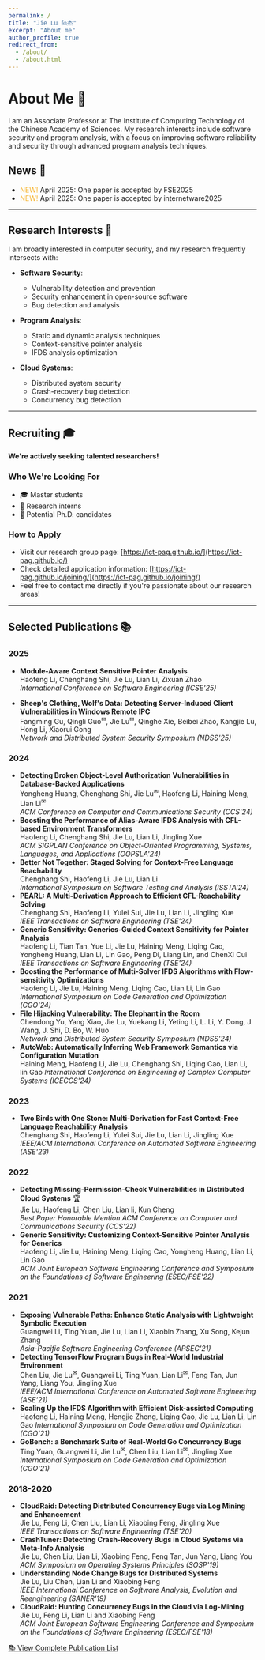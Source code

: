 ```yaml
---
permalink: /
title: "Jie Lu 陆杰"
excerpt: "About me"
author_profile: true
redirect_from: 
  - /about/
  - /about.html
---
```


# About Me 👋

I am an Associate Professor at The Institute of Computing Technology of the Chinese Academy of Sciences. My research interests include software security and program analysis, with a focus on improving software reliability and security through advanced program analysis techniques.



## News 📰

* <span style="color:#F7B32B">NEW!</span> April 2025: One paper is accepted by FSE2025
* <span style="color:#F7B32B">NEW!</span> April 2025: One paper is accepted by internetware2025


---

## Research Interests 🔬

I am broadly interested in computer security, and my research frequently intersects with:

- **Software Security**: 
  - Vulnerability detection and prevention
  - Security enhancement in open-source software
  - Bug detection and analysis

- **Program Analysis**: 
  - Static and dynamic analysis techniques
  - Context-sensitive pointer analysis
  - IFDS analysis optimization

- **Cloud Systems**: 
  - Distributed system security
  - Crash-recovery bug detection
  - Concurrency bug detection

---

## Recruiting 🎓

**We're actively seeking talented researchers!**

### Who We're Looking For
- 🎓 Master students
- 💼 Research interns
- 🔬 Potential Ph.D. candidates


### How to Apply
- Visit our research group page: [https://ict-pag.github.io/](https://ict-pag.github.io/)
- Check detailed application information: [https://ict-pag.github.io/joining/](https://ict-pag.github.io/joining/)
- Feel free to contact me directly if you're passionate about our research areas!

---

## Selected Publications 📚

### 2025
- **Module-Aware Context Sensitive Pointer Analysis**  
  Haofeng Li, Chenghang Shi, Jie Lu, Lian Li, Zixuan Zhao  
  *International Conference on Software Engineering (ICSE'25)*

- **Sheep's Clothing, Wolf's Data: Detecting Server-Induced Client Vulnerabilities in Windows Remote IPC**  
  Fangming Gu, Qingli Guo<sup>✉</sup>, Jie Lu<sup>✉</sup>, Qinghe Xie, Beibei Zhao, Kangjie Lu, Hong Li, Xiaorui Gong  
  *Network and Distributed System Security Symposium (NDSS'25)*

### 2024
- **Detecting Broken Object-Level Authorization Vulnerabilities in Database-Backed Applications**  
  Yongheng Huang, Chenghang Shi, Jie Lu<sup>✉</sup>, Haofeng Li, Haining Meng, Lian Li<sup>✉</sup>  
  *ACM Conference on Computer and Communications Security (CCS'24)*
- **Boosting the Performance of Alias-Aware IFDS Analysis with CFL-based Environment Transformers**  
  Haofeng Li, Chenghang Shi, Jie Lu, Lian Li, Jingling Xue  
  *ACM SIGPLAN Conference on Object-Oriented Programming, Systems, Languages, and Applications (OOPSLA'24)*
- **Better Not Together: Staged Solving for Context-Free Language Reachability**  
  Chenghang Shi, Haofeng Li, Jie Lu, Lian Li  
  *International Symposium on Software Testing and Analysis (ISSTA'24)*
- **PEARL: A Multi-Derivation Approach to Efficient CFL-Reachability Solving**  
  Chenghang Shi, Haofeng Li, Yulei Sui, Jie Lu, Lian Li, Jingling Xue  
  *IEEE Transactions on Software Engineering (TSE'24)*
- **Generic Sensitivity: Generics-Guided Context Sensitivity for Pointer Analysis**  
  Haofeng Li, Tian Tan, Yue Li, Jie Lu, Haining Meng, Liqing Cao, Yongheng Huang, Lian Li, Lin Gao, Peng Di, Liang Lin, and ChenXi Cui  
  *IEEE Transactions on Software Engineering (TSE'24)*
- **Boosting the Performance of Multi-Solver IFDS Algorithms with Flow-sensitivity Optimizations**  
  Haofeng Li, Jie Lu, Haining Meng, Liqing Cao, Lian Li, Lin Gao  
  *International Symposium on Code Generation and Optimization (CGO'24)*
- **File Hijacking Vulnerability: The Elephant in the Room**  
  Chendong Yu, Yang Xiao, Jie Lu, Yuekang Li, Yeting Li, L. Li, Y. Dong, J. Wang, J. Shi, D. Bo, W. Huo  
  *Network and Distributed System Security Symposium (NDSS'24)*
- **AutoWeb: Automatically Inferring Web Framework Semantics via Configuration Mutation**  
  Haining Meng, Haofeng Li, Jie Lu, Chenghang Shi, Liqing Cao, Lian Li, lin Gao
  *International Conference on Engineering of Complex Computer Systems (ICECCS'24)*

### 2023
- **Two Birds with One Stone: Multi-Derivation for Fast Context-Free Language Reachability Analysis**  
  Chenghang Shi, Haofeng Li, Yulei Sui, Jie Lu, Lian Li, Jingling Xue  
  *IEEE/ACM International Conference on Automated Software Engineering (ASE'23)*

### 2022
- **Detecting Missing-Permission-Check Vulnerabilities in Distributed Cloud Systems** 🏆  
  Jie Lu, Haofeng Li, Chen Liu, Lian li, Kun Cheng  
  *Best Paper Honorable Mention*
  *ACM Conference on Computer and Communications Security (CCS'22)*
- **Generic Sensitivity: Customizing Context-Sensitive Pointer Analysis for Generics**  
  Haofeng Li, Jie Lu, Haining Meng, Liqing Cao, Yongheng Huang, Lian Li, Lin Gao  
  *ACM Joint European Software Engineering Conference and Symposium on the Foundations of Software Engineering (ESEC/FSE'22)*

### 2021
- **Exposing Vulnerable Paths: Enhance Static Analysis with Lightweight Symbolic Execution**  
  Guangwei Li, Ting Yuan, Jie Lu, Lian Li, Xiaobin Zhang, Xu Song, Kejun Zhang  
  *Asia-Pacific Software Engineering Conference (APSEC'21)*
- **Detecting TensorFlow Program Bugs in Real-World Industrial Environment**  
  Chen Liu, Jie Lu<sup>✉</sup>, Guangwei Li, Ting Yuan, Lian Li<sup>✉</sup>, Feng Tan, Jun Yang, Liang You, Jingling Xue  
  *IEEE/ACM International Conference on Automated Software Engineering (ASE'21)*
- **Scaling Up the IFDS Algorithm with Efficient Disk-assisted Computing**  
  Haofeng Li, Haining Meng, Hengjie Zheng, Liqing Cao, Jie Lu, Lian Li, Lin Gao
  *International Symposium on Code Generation and Optimization (CGO'21)*
- **GoBench: a Benchmark Suite of Real-World Go Concurrency Bugs**  
  Ting Yuan, Guangwei Li, Jie Lu<sup>✉</sup>, Chen Liu, Lian Li<sup>✉</sup>, Jingling Xue 
  *International Symposium on Code Generation and Optimization (CGO'21)*

### 2018-2020
- **CloudRaid: Detecting Distributed Concurrency Bugs via Log Mining and Enhancement**  
  Jie Lu, Feng Li, Chen Liu, Lian Li, Xiaobing Feng, Jingling Xue  
  *IEEE Transactions on Software Engineering (TSE'20)*
- **CrashTuner: Detecting Crash-Recovery Bugs in Cloud Systems via Meta-Info Analysis**  
  Jie Lu, Chen Liu, Lian Li, Xiaobing Feng, Feng Tan, Jun Yang, Liang You  
  *ACM Symposium on Operating Systems Principles (SOSP'19)*
- **Understanding Node Change Bugs for Distributed Systems**  
  Jie Lu, Liu Chen, Lian Li and Xiaobing Feng  
  *IEEE International Conference on Software Analysis, Evolution and Reengineering (SANER'19)*
- **CloudRaid: Hunting Concurrency Bugs in the Cloud via Log-Mining**  
  Jie Lu, Feng Li, Lian Li and Xiaobing Feng  
  *ACM Joint European Software Engineering Conference and Symposium on the Foundations of Software Engineering (ESEC/FSE'18)*

[📚 View Complete Publication List](https://lujie.ac.cn/publications/)
